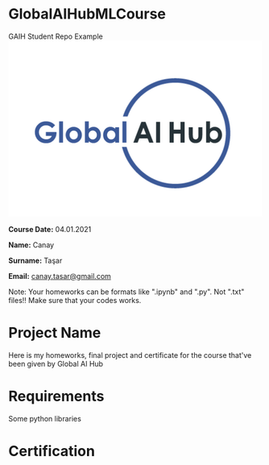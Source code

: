 # GlobalAIHubMLCourse


GAIH Student Repo Example
![](img/logo.png)

**Course Date:** 04.01.2021


**Name:** Canay

**Surname:** Taşar

**Email:** canay.tasar@gmail.com

Note: Your homeworks can be formats like ".ipynb" and ".py". Not ".txt" files!! Make sure that your codes works.

# **Project Name**
Here is my homeworks, final project and certificate for the course that've been given by Global AI Hub

# **Requirements**
Some python libraries

# **Certification**
